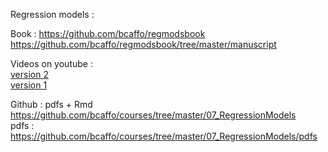 Regression models :

Book : https://github.com/bcaffo/regmodsbook  
https://github.com/bcaffo/regmodsbook/tree/master/manuscript

Videos on youtube :  
[version 2](https://www.youtube.com/playlist?list=PLpl-gQkQivXjqHAJd2t-J_One_fYE55tC)  
[version 1](https://www.youtube.com/playlist?list=PLpl-gQkQivXjP8-7cqclVndMZPyTiw9Dn)  

Github : pdfs + Rmd  
https://github.com/bcaffo/courses/tree/master/07_RegressionModels  
pdfs : https://github.com/bcaffo/courses/tree/master/07_RegressionModels/pdfs  
